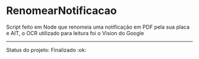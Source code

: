 # RenomearNotificacao
Script feito em Node que renomeia uma notificação em PDF pela sua placa e AIT, o OCR utilizado para leitura foi o Vision do Google
<hr>
Status do projeto: Finalizado :ok:
